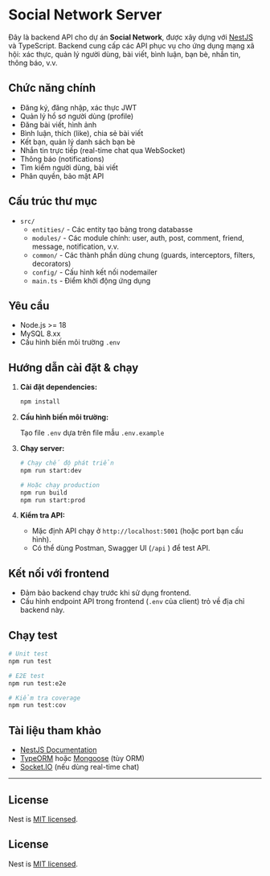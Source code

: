 # Social Network Server

Đây là backend API cho dự án **Social Network**, được xây dựng với [NestJS](https://nestjs.com) và TypeScript. Backend cung cấp các API phục vụ cho ứng dụng mạng xã hội: xác thực, quản lý người dùng, bài viết, bình luận, bạn bè, nhắn tin, thông báo, v.v.

## Chức năng chính

- Đăng ký, đăng nhập, xác thực JWT
- Quản lý hồ sơ người dùng (profile)
- Đăng bài viết, hình ảnh
- Bình luận, thích (like), chia sẻ bài viết
- Kết bạn, quản lý danh sách bạn bè
- Nhắn tin trực tiếp (real-time chat qua WebSocket)
- Thông báo (notifications)
- Tìm kiếm người dùng, bài viết
- Phân quyền, bảo mật API

## Cấu trúc thư mục

- `src/`
  - `entities/` - Các entity tạo bảng trong databasse
  - `modules/` - Các module chính: user, auth, post, comment, friend, message, notification, v.v.
  - `common/` - Các thành phần dùng chung (guards, interceptors, filters, decorators)
  - `config/` - Cấu hình kết nối nodemailer
  - `main.ts` - Điểm khởi động ứng dụng

## Yêu cầu

- Node.js >= 18
- MySQL 8.xx
- Cấu hình biến môi trường `.env`

## Hướng dẫn cài đặt & chạy

1. **Cài đặt dependencies:**

   ```bash
   npm install
   ```

2. **Cấu hình biến môi trường:**

   Tạo file `.env` dựa trên file mẫu `.env.example`


3. **Chạy server:**

   ```bash
   # Chạy chế độ phát triển
   npm run start:dev

   # Hoặc chạy production
   npm run build
   npm run start:prod
   ```

4. **Kiểm tra API:**
   - Mặc định API chạy ở `http://localhost:5001` (hoặc port bạn cấu hình).
   - Có thể dùng Postman, Swagger UI (`/api` ) để test API.

## Kết nối với frontend

- Đảm bảo backend chạy trước khi sử dụng frontend.
- Cấu hình endpoint API trong frontend (`.env` của client) trỏ về địa chỉ backend này.

## Chạy test

```bash
# Unit test
npm run test

# E2E test
npm run test:e2e

# Kiểm tra coverage
npm run test:cov
```

## Tài liệu tham khảo

- [NestJS Documentation](https://docs.nestjs.com)
- [TypeORM](https://typeorm.io) hoặc [Mongoose](https://mongoosejs.com) (tùy ORM)
- [Socket.IO](https://socket.io/) (nếu dùng real-time chat)

---

## License

Nest is [MIT licensed](https://github.com/nestjs/nest/blob/master/LICENSE).
## License

Nest is [MIT licensed](https://github.com/nestjs/nest/blob/master/LICENSE).
